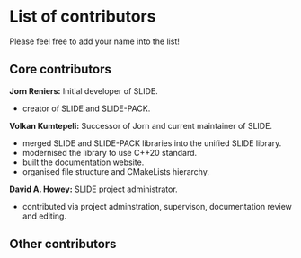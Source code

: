# List of contributors 

Please feel free to add your name into the list! 


## Core contributors


**Jorn Reniers:** Initial developer of SLIDE. 
- creator of SLIDE and SLIDE-PACK.


**Volkan Kumtepeli:** Successor of Jorn and current maintainer of SLIDE. 
- merged SLIDE and SLIDE-PACK libraries into the unified SLIDE library.
- modernised the library to use C++20 standard. 
- built the documentation website.
- organised file structure and CMakeLists hierarchy.


**David A. Howey:** SLIDE project administrator.
- contributed via project adminstration, supervison, documentation review and editing. 


## Other contributors

